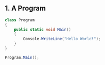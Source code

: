 ## 1. A Program

```csharp
class Program
{
	public static void Main()
	{
		Console.WriteLine("Hello World!");
	}
}

Program.Main();
```